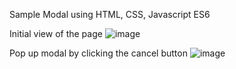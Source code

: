 Sample Modal using HTML, CSS, Javascript ES6

Initial view of the page 
![image](https://user-images.githubusercontent.com/50477443/204844947-16dc0ea2-483c-4aba-b541-a1e44d167138.png)

Pop up modal by clicking the cancel button
![image](https://user-images.githubusercontent.com/50477443/204845185-49eed858-4c51-4434-855d-51155e31a47d.png)

